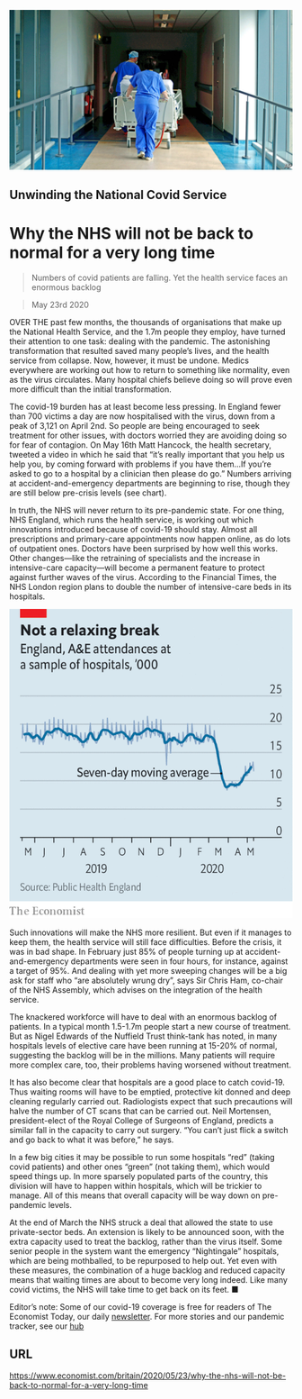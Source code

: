 ![](./images/20200523_BRP004_0.jpg)

## Unwinding the National Covid Service

# Why the NHS will not be back to normal for a very long time

> Numbers of covid patients are falling. Yet the health service faces an enormous backlog

> May 23rd 2020

OVER THE past few months, the thousands of organisations that make up the National Health Service, and the 1.7m people they employ, have turned their attention to one task: dealing with the pandemic. The astonishing transformation that resulted saved many people’s lives, and the health service from collapse. Now, however, it must be undone. Medics everywhere are working out how to return to something like normality, even as the virus circulates. Many hospital chiefs believe doing so will prove even more difficult than the initial transformation.

The covid-19 burden has at least become less pressing. In England fewer than 700 victims a day are now hospitalised with the virus, down from a peak of 3,121 on April 2nd. So people are being encouraged to seek treatment for other issues, with doctors worried they are avoiding doing so for fear of contagion. On May 16th Matt Hancock, the health secretary, tweeted a video in which he said that “it’s really important that you help us help you, by coming forward with problems if you have them...If you’re asked to go to a hospital by a clinician then please do go.” Numbers arriving at accident-and-emergency departments are beginning to rise, though they are still below pre-crisis levels (see chart).

In truth, the NHS will never return to its pre-pandemic state. For one thing, NHS England, which runs the health service, is working out which innovations introduced because of covid-19 should stay. Almost all prescriptions and primary-care appointments now happen online, as do lots of outpatient ones. Doctors have been surprised by how well this works. Other changes—like the retraining of specialists and the increase in intensive-care capacity—will become a permanent feature to protect against further waves of the virus. According to the Financial Times, the NHS London region plans to double the number of intensive-care beds in its hospitals.



![](./images/20200523_BRC170.png)

Such innovations will make the NHS more resilient. But even if it manages to keep them, the health service will still face difficulties. Before the crisis, it was in bad shape. In February just 85% of people turning up at accident-and-emergency departments were seen in four hours, for instance, against a target of 95%. And dealing with yet more sweeping changes will be a big ask for staff who “are absolutely wrung dry”, says Sir Chris Ham, co-chair of the NHS Assembly, which advises on the integration of the health service.

The knackered workforce will have to deal with an enormous backlog of patients. In a typical month 1.5-1.7m people start a new course of treatment. But as Nigel Edwards of the Nuffield Trust think-tank has noted, in many hospitals levels of elective care have been running at 15-20% of normal, suggesting the backlog will be in the millions. Many patients will require more complex care, too, their problems having worsened without treatment.

It has also become clear that hospitals are a good place to catch covid-19. Thus waiting rooms will have to be emptied, protective kit donned and deep cleaning regularly carried out. Radiologists expect that such precautions will halve the number of CT scans that can be carried out. Neil Mortensen, president-elect of the Royal College of Surgeons of England, predicts a similar fall in the capacity to carry out surgery. “You can’t just flick a switch and go back to what it was before,” he says.

In a few big cities it may be possible to run some hospitals “red” (taking covid patients) and other ones “green” (not taking them), which would speed things up. In more sparsely populated parts of the country, this division will have to happen within hospitals, which will be trickier to manage. All of this means that overall capacity will be way down on pre-pandemic levels.

At the end of March the NHS struck a deal that allowed the state to use private-sector beds. An extension is likely to be announced soon, with the extra capacity used to treat the backlog, rather than the virus itself. Some senior people in the system want the emergency “Nightingale” hospitals, which are being mothballed, to be repurposed to help out. Yet even with these measures, the combination of a huge backlog and reduced capacity means that waiting times are about to become very long indeed. Like many covid victims, the NHS will take time to get back on its feet. ■

Editor’s note: Some of our covid-19 coverage is free for readers of The Economist Today, our daily [newsletter](https://www.economist.com/https://my.economist.com/user#newsletter). For more stories and our pandemic tracker, see our [hub](https://www.economist.com//news/2020/03/11/the-economists-coverage-of-the-coronavirus)

## URL

https://www.economist.com/britain/2020/05/23/why-the-nhs-will-not-be-back-to-normal-for-a-very-long-time
